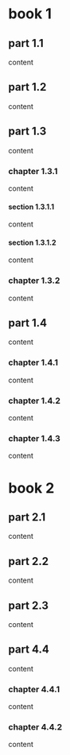 
# book 1
## part 1.1

content

## part 1.2

content

## part 1.3

content

### chapter 1.3.1

content

#### section 1.3.1.1

content

#### section 1.3.1.2

content

### chapter 1.3.2

content

## part 1.4

content

### chapter 1.4.1

content

### chapter 1.4.2

content

### chapter 1.4.3

content

# book 2
## part 2.1

content

## part 2.2

content

## part 2.3

content

## part 4.4

content

### chapter 4.4.1

content

### chapter 4.4.2

content
